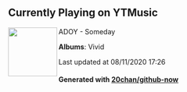 ## Currently Playing on YTMusic

[<img align="left" width="100" src="https://lh3.googleusercontent.com/nnHCUCCYXNEOl3AwV4YI7i7yqxYIEn1Y9nXYWfcvi92OxaIVQNvwkz2fTgLN0-1L3_ia0gwKeTGikDg6ig">](https://music.youtube.com/channel/UCx38UtcmU6vJ7IF1J6epxdA)

ADOY - Someday

**Albums**: Vivid

Last updated at 08/11/2020 17:26

#### Generated with [20chan/github-now](https://github.com/20chan/github-now)


<!--
**20chan/20chan** is a ✨ _special_ ✨ repository because its `README.md` (this file) appears on your GitHub profile.

Here are some ideas to get you started:

- 🔭 I’m currently working on ...
- 🌱 I’m currently learning ...
- 👯 I’m looking to collaborate on ...
- 🤔 I’m looking for help with ...
- 💬 Ask me about ...
- 📫 How to reach me: ...
- 😄 Pronouns: ...
- ⚡ Fun fact: ...
-->
